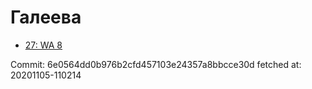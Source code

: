 # Галеева
- [27: WA 8](27.md)

Commit: 6e0564dd0b976b2cfd457103e24357a8bbcce30d
 fetched at: 20201105-110214
